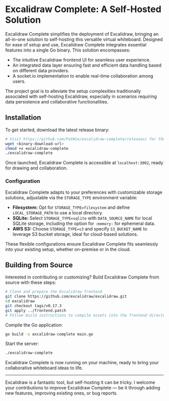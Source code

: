 # Excalidraw Complete: A Self-Hosted Solution

Excalidraw Complete simplifies the deployment of Excalidraw, bringing an
all-in-one solution to self-hosting this versatile virtual whiteboard. Designed
for ease of setup and use, Excalidraw Complete integrates essential features
into a single Go binary. This solution encompasses:

- The intuitive Excalidraw frontend UI for seamless user experience.
- An integrated data layer ensuring fast and efficient data handling based on different data providers.
- A socket.io implementation to enable real-time collaboration among users.

The project goal is to alleviate the setup complexities traditionally associated with self-hosting Excalidraw, especially in scenarios requiring data persistence and collaborative functionalities.

## Installation

To get started, download the latest release binary:

```bash
# Visit https://github.com/PatWie/excalidraw-complete/releases/ for the download URL
wget <binary-download-url>
chmod +x excalidraw-complete
./excalidraw-complete
```

Once launched, Excalidraw Complete is accessible at `localhost:3002`, ready for
drawing and collaboration.

### Configuration

Excalidraw Complete adapts to your preferences with customizable storage solutions, adjustable via the `STORAGE_TYPE` environment variable:

- **Filesystem:** Opt for `STORAGE_TYPE=filesystem` and define `LOCAL_STORAGE_PATH` to use a local directory.
- **SQLite:** Select `STORAGE_TYPE=sqlite` with `DATA_SOURCE_NAME` for local SQLite storage, including the option for `:memory:` for ephemeral data.
- **AWS S3:** Choose `STORAGE_TYPE=s3` and specify `S3_BUCKET_NAME` to leverage S3 bucket storage, ideal for cloud-based solutions.

These flexible configurations ensure Excalidraw Complete fits seamlessly into your existing setup, whether on-premise or in the cloud.

## Building from Source

Interested in contributing or customizing? Build Excalidraw Complete from source with these steps:

```bash
# Clone and prepare the Excalidraw frontend
git clone https://github.com/excalidraw/excalidraw.git
cd excalidraw
git checkout tags/v0.17.3
git apply ../frontend.patch
# Follow build instructions to compile assets into the frontend directory
```

Compile the Go application:

```bash
go build -o excalidraw-complete main.go
```

Start the server:

```bash
./excalidraw-complete
```

Excalidraw Complete is now running on your machine, ready to bring your collaborative whiteboard ideas to life.

---

Excalidraw is a fantastic tool, but self-hosting it can be tricky. I welcome
your contributions to improve Excalidraw Complete — be it through adding new
features, improving existing ones, or bug reports.
